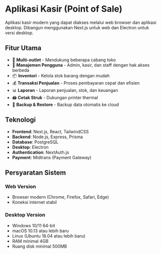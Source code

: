 # Aplikasi Kasir (Point of Sale)

Aplikasi kasir modern yang dapat diakses melalui web browser dan aplikasi desktop. Dibangun menggunakan Next.js untuk web dan Electron untuk versi desktop.

## Fitur Utama

- 🏪 **Multi-outlet** - Mendukung beberapa cabang toko
- 👥 **Manajemen Pengguna** - Admin, kasir, dan staff dengan hak akses berbeda
- 📦 **Inventori** - Kelola stok barang dengan mudah
- 💰 **Transaksi Penjualan** - Proses pembayaran cepat dan efisien
- 📊 **Laporan** - Laporan penjualan, stok, dan keuangan
- 🖨️ **Cetak Struk** - Dukungan printer thermal
- 💾 **Backup & Restore** - Backup data otomatis ke cloud

## Teknologi

- **Frontend**: Next.js, React, TailwindCSS
- **Backend**: Node.js, Express, Prisma
- **Database**: PostgreSQL
- **Desktop**: Electron
- **Authentication**: NextAuth.js
- **Payment**: Midtrans (Payment Gateway)

## Persyaratan Sistem

### Web Version

- Browser modern (Chrome, Firefox, Safari, Edge)
- Koneksi internet stabil

### Desktop Version

- Windows 10/11 64-bit
- macOS 10.13 atau lebih baru
- Linux (Ubuntu 18.04 atau lebih baru)
- RAM minimal 4GB
- Ruang disk minimal 500MB
